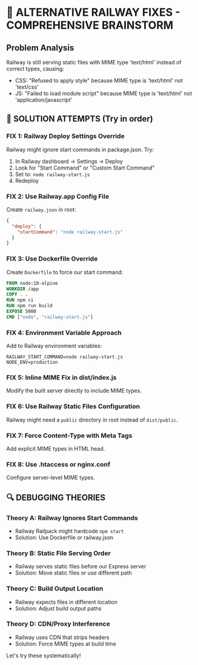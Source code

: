 # 🚨 ALTERNATIVE RAILWAY FIXES - COMPREHENSIVE BRAINSTORM

## Problem Analysis
Railway is still serving static files with MIME type 'text/html' instead of correct types, causing:
- CSS: "Refused to apply style" because MIME type is 'text/html' not 'text/css'
- JS: "Failed to load module script" because MIME type is 'text/html' not 'application/javascript'

## 🔧 SOLUTION ATTEMPTS (Try in order)

### **FIX 1: Railway Deploy Settings Override**
Railway might ignore start commands in package.json. Try:
1. In Railway dashboard → Settings → Deploy
2. Look for "Start Command" or "Custom Start Command" 
3. Set to: `node railway-start.js`
4. Redeploy

### **FIX 2: Use Railway.app Config File**
Create `railway.json` in root:
```json
{
  "deploy": {
    "startCommand": "node railway-start.js"
  }
}
```

### **FIX 3: Use Dockerfile Override**
Create `Dockerfile` to force our start command:
```dockerfile
FROM node:18-alpine
WORKDIR /app
COPY . .
RUN npm ci
RUN npm run build
EXPOSE 5000
CMD ["node", "railway-start.js"]
```

### **FIX 4: Environment Variable Approach**
Add to Railway environment variables:
```
RAILWAY_START_COMMAND=node railway-start.js
NODE_ENV=production
```

### **FIX 5: Inline MIME Fix in dist/index.js**
Modify the built server directly to include MIME types.

### **FIX 6: Use Railway Static Files Configuration**
Railway might need a `public` directory in root instead of `dist/public`.

### **FIX 7: Force Content-Type with Meta Tags**
Add explicit MIME types in HTML head.

### **FIX 8: Use .htaccess or nginx.conf**
Configure server-level MIME types.

## 🔍 DEBUGGING THEORIES

### Theory A: Railway Ignores Start Commands
- Railway Railpack might hardcode `npm start`
- Solution: Use Dockerfile or railway.json

### Theory B: Static File Serving Order
- Railway serves static files before our Express server
- Solution: Move static files or use different path

### Theory C: Build Output Location
- Railway expects files in different location
- Solution: Adjust build output paths

### Theory D: CDN/Proxy Interference
- Railway uses CDN that strips headers
- Solution: Force MIME types at build time

Let's try these systematically!